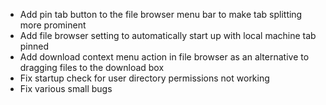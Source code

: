 - Add pin tab button to the file browser menu bar to make tab splitting more prominent
- Add file browser setting to automatically start up with local machine tab pinned
- Add download context menu action in file browser as an alternative to dragging files to the download box
- Fix startup check for user directory permissions not working
- Fix various small bugs
